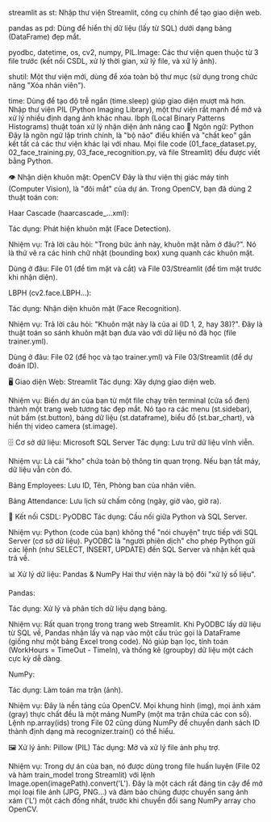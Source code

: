 streamlit as st: Nhập thư viện Streamlit, công cụ chính để tạo giao diện web.

pandas as pd: Dùng để hiển thị dữ liệu (lấy từ SQL) dưới dạng bảng (DataFrame) đẹp mắt.

pyodbc, datetime, os, cv2, numpy, PIL.Image: Các thư viện quen thuộc từ 3 file trước (kết nối CSDL, xử lý thời gian, xử lý file, và xử lý ảnh).

shutil: Một thư viện mới, dùng để xóa toàn bộ thư mục (sử dụng trong chức năng "Xóa nhân viên").

time: Dùng để tạo độ trễ ngắn (time.sleep) giúp giao diện mượt mà hơn.
Nhập thư viện PIL (Python Imaging Library), một thư viện rất mạnh để mở và xử lý nhiều định dạng ảnh khác nhau.
lbph (Local Binary Patterns Histograms) thuật toán xử lý nhận diện ảnh nâng cao
🐍 Ngôn ngữ: Python
Đây là ngôn ngữ lập trình chính, là "bộ não" điều khiển và "chất keo" gắn kết tất cả các thư viện khác lại với nhau. Mọi file code (01_face_dataset.py, 02_face_training.py, 03_face_recognition.py, và file Streamlit) đều được viết bằng Python.

👁️ Nhận diện khuôn mặt: OpenCV
Đây là thư viện thị giác máy tính (Computer Vision), là "đôi mắt" của dự án. Trong OpenCV, bạn đã dùng 2 thuật toán con:

Haar Cascade (haarcascade_...xml):

Tác dụng: Phát hiện khuôn mặt (Face Detection).

Nhiệm vụ: Trả lời câu hỏi: "Trong bức ảnh này, khuôn mặt nằm ở đâu?". Nó là thứ vẽ ra các hình chữ nhật (bounding box) xung quanh các khuôn mặt.

Dùng ở đâu: File 01 (để tìm mặt và cắt) và File 03/Streamlit (để tìm mặt trước khi nhận diện).

LBPH (cv2.face.LBPH...):

Tác dụng: Nhận diện khuôn mặt (Face Recognition).

Nhiệm vụ: Trả lời câu hỏi: "Khuôn mặt này là của ai (ID 1, 2, hay 38)?". Đây là thuật toán so sánh khuôn mặt bạn đưa vào với dữ liệu nó đã học (file trainer.yml).

Dùng ở đâu: File 02 (để học và tạo trainer.yml) và File 03/Streamlit (để dự đoán ID).

🖥️ Giao diện Web: Streamlit
Tác dụng: Xây dựng giao diện web.

Nhiệm vụ: Biến dự án của bạn từ một file chạy trên terminal (cửa sổ đen) thành một trang web tương tác đẹp mắt. Nó tạo ra các menu (st.sidebar), nút bấm (st.button), bảng dữ liệu (st.dataframe), biểu đồ (st.bar_chart), và hiển thị video camera (st.image).

🗄️ Cơ sở dữ liệu: Microsoft SQL Server
Tác dụng: Lưu trữ dữ liệu vĩnh viễn.

Nhiệm vụ: Là cái "kho" chứa toàn bộ thông tin quan trọng. Nếu bạn tắt máy, dữ liệu vẫn còn đó.

Bảng Employees: Lưu ID, Tên, Phòng ban của nhân viên.

Bảng Attendance: Lưu lịch sử chấm công (ngày, giờ vào, giờ ra).

🔌 Kết nối CSDL: PyODBC
Tác dụng: Cầu nối giữa Python và SQL Server.

Nhiệm vụ: Python (code của bạn) không thể "nói chuyện" trực tiếp với SQL Server (cơ sở dữ liệu). PyODBC là "người phiên dịch" cho phép Python gửi các lệnh (như SELECT, INSERT, UPDATE) đến SQL Server và nhận kết quả trả về.

📊 Xử lý dữ liệu: Pandas & NumPy
Hai thư viện này là bộ đôi "xử lý số liệu".

Pandas:

Tác dụng: Xử lý và phân tích dữ liệu dạng bảng.

Nhiệm vụ: Rất quan trọng trong trang web Streamlit. Khi PyODBC lấy dữ liệu từ SQL về, Pandas nhận lấy và nạp vào một cấu trúc gọi là DataFrame (giống như một bảng Excel trong code). Nó giúp bạn lọc, tính toán (WorkHours = TimeOut - TimeIn), và thống kê (groupby) dữ liệu một cách cực kỳ dễ dàng.

NumPy:

Tác dụng: Làm toán ma trận (ảnh).

Nhiệm vụ: Đây là nền tảng của OpenCV. Mọi khung hình (img), mọi ảnh xám (gray) thực chất đều là một mảng NumPy (một ma trận chứa các con số). Lệnh np.array(ids) trong File 02 cũng dùng NumPy để chuyển danh sách ID thành định dạng mà recognizer.train() có thể hiểu.

🖼️ Xử lý ảnh: Pillow (PIL)
Tác dụng: Mở và xử lý file ảnh phụ trợ.

Nhiệm vụ: Trong dự án của bạn, nó được dùng trong file huấn luyện (File 02 và hàm train_model trong Streamlit) với lệnh Image.open(imagePath).convert('L'). Đây là một cách rất đáng tin cậy để mở mọi loại file ảnh (JPG, PNG...) và đảm bảo chúng được chuyển sang ảnh xám ('L') một cách đồng nhất, trước khi chuyển đổi sang NumPy array cho OpenCV.